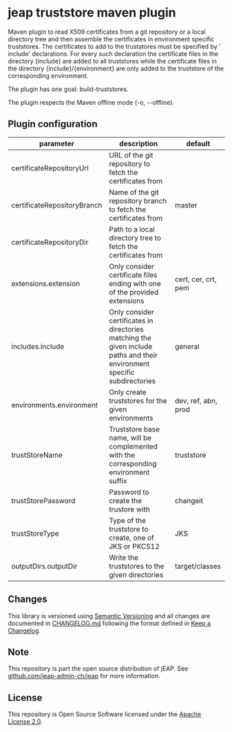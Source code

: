 # jeap truststore maven plugin

Maven plugin to read X509 certificates from a git repository or a local directory tree and then assemble the
certificates in environment specific truststores. The certificates to add to the truststores must be specified by '
include' declarations. For every such declaration the certificate files in the directory {include} are added to all
truststores while the certificate files in the directory {include}/{environment} are only added to the truststore of the
corresponding environment.

The plugin has one goal: build-truststores.

The plugin respects the Maven offline mode (-o, --offline).

## Plugin configuration

| parameter                   | description                                                                                                              | default             |
|-----------------------------|--------------------------------------------------------------------------------------------------------------------------|---------------------|
| certificateRepositoryUrl    | URL of the git repository to fetch the certificates from                                                                 |                     |
| certificateRepositoryBranch | Name of the git repository branch to fetch the certificates from                                                         | master              |
| certificateRepositoryDir    | Path to a local directory tree to fetch the certificates from                                                            |                     |
| extensions.extension        | Only consider certificate files ending with one of the provided extensions                                               | cert, cer, crt, pem |
| includes.include            | Only consider certificates in directories matching the given include paths and their environment specific subdirectories | general             |
| environments.environment    | Only create truststores for the given environments                                                                       | dev, ref, abn, prod |
| trustStoreName              | Truststore base name, will be complemented with the corresponding environment suffix                                     | truststore          |
| trustStorePassword          | Password to create the trustore with                                                                                     | changeit            |
| trustStoreType              | Type of the truststore to create, one of JKS or PKCS12                                                                   | JKS                 |
| outputDirs.outputDir        | Write the truststores to the given directories                                                                           | target/classes      |

## Changes
This library is versioned using [Semantic Versioning](http://semver.org/) and all changes are documented in
[CHANGELOG.md](./CHANGELOG.md) following the format defined in [Keep a Changelog](http://keepachangelog.com/).

## Note

This repository is part the open source distribution of jEAP. See [github.com/jeap-admin-ch/jeap](https://github.com/jeap-admin-ch/jeap)
for more information.

## License

This repository is Open Source Software licensed under the [Apache License 2.0](./LICENSE).

